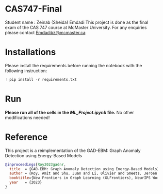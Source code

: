 # CAS747-Final

Student name : Zeinab (Sheida) Emdadi
This project is done as the final exam of the CAS 747 course at McMaster University.
For any enquiries please contact Emdadibz@mcmaster.ca


# Installations
Please install the requirements before running the notebook with the following instruction:

```python
! pip install -r requirements.txt
```

# Run
**Please run all of the cells in the *ML_Project.ipynb* file.** No other modifications needed!

# Reference   
This project is a reimplementation of the GAD-EBM: Graph Anomaly Detection
using Energy-Based Models

```bibtex
@inproceedings{Roy2023gadnr,
  title  = {GAD-EBM: Graph Anomaly Detection using Energy-Based Models},
  author = {Roy, Amit and Shu, Juan and Li, Olivier and Smeets, Jeroen and Zhang, Ruqi and Li, Pan},
  booktitle={New Frontiers in Graph Learning (GLFrontiers), NeurIPS Workshop 2023},
  year   = {2023}
}
```
